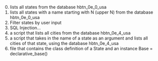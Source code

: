 0. lists all states from the database hbtn_0e_0_usa
1. lists all states with a name starting with N (upper N)
   from the database hbtn_0e_0_usa
2. Filter states by user input
3. SQL Injection...
4. a script that lists all cities from the database hbtn_0e_4_usa
5. a script that takes in the name of a state as an argument and lists all cities of that state, using the database hbtn_0e_4_usa
6. file that contains the class definition of a State and an instance Base = declarative_base()
